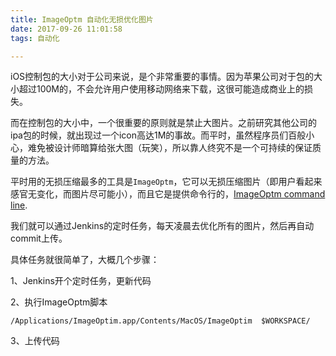 ```yaml
---
title: ImageOptm 自动化无损优化图片
date: 2017-09-26 11:01:58
tags: 自动化

---
```


iOS控制包的大小对于公司来说，是个非常重要的事情。因为苹果公司对于包的大小超过100M的，不会允许用户使用移动网络来下载，这很可能造成商业上的损失。

而在控制包的大小中，一个很重要的原则就是禁止大图片。之前研究其他公司的ipa包的时候，就出现过一个icon高达1M的事故。而平时，虽然程序员们百般小心，难免被设计师暗算给张大图（玩笑），所以靠人终究不是一个可持续的保证质量的方法。

平时用的无损压缩最多的工具是`ImageOptm`，它可以无损压缩图片（即用户看起来感官无变化，而图片尽可能小），而且它是提供命令行的，[ImageOptm command line](https://imageoptim.com/command-line.html).

我们就可以通过Jenkins的定时任务，每天凌晨去优化所有的图片，然后再自动commit上传。

具体任务就很简单了，大概几个步骤：

1、Jenkins开个定时任务，更新代码

2、执行ImageOptm脚本

```
/Applications/ImageOptim.app/Contents/MacOS/ImageOptim  $WORKSPACE/
```

3、上传代码